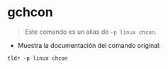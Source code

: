 # gchcon

> Este comando es un alias de `-p linux chcon`.

- Muestra la documentación del comando original:

`tldr -p linux chcon`
